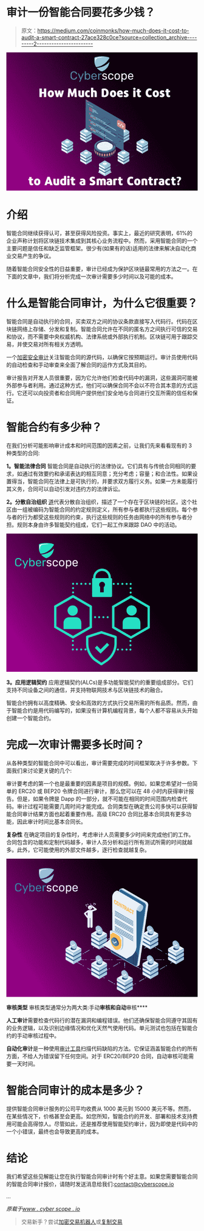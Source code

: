 # 审计一份智能合同要花多少钱？

> 原文：<https://medium.com/coinmonks/how-much-does-it-cost-to-audit-a-smart-contract-27ace328c0ce?source=collection_archive---------2----------------------->

![](img/f807b8b7f5b80852487c8b211e870b0b.png)

# 介绍

智能合同继续获得认可，甚至获得风险投资。事实上，最近的研究表明，61%的企业声称计划将区块链技术集成到其核心业务流程中。然而，采用智能合同的一个主要问题是信任和缺乏监管框架。很少有(如果有的话)适用的法律来解决自动化商业交易产生的争议。

随着智能合同安全性的日益重要，审计已经成为保护区块链最常用的方法之一。在下面的文章中，我们将分析完成一次审计需要多少时间以及可能的成本。

# 什么是智能合同审计，为什么它很重要？

智能合同是自动执行的合同，买卖双方之间的协议条款直接写入代码行。代码在区块链网络上存储、分发和复制。智能合同允许在不同的匿名方之间执行可信的交易和协议，而不需要中央权威机构、法律系统或外部执行机制。区块链可用于跟踪交易，并使交易对所有相关方透明。

一个[加密安全审计](https://www.cyberscope.io/blog/how-to-do-a-basic-crypto-security-audit-to-your-smart-contract)关注智能合同的源代码，以确保它按预期运行。审计员使用代码的自动检查和手动审查来全面了解合同的运作方式及其目的。

审计报告对开发人员很重要，因为它允许他们检查代码中的漏洞，这些漏洞可能被外部参与者利用。通过这种方式，他们可以确保合同不会以不符合其本意的方式运行。它还可以向投资者和合同用户提供他们安全地与合同进行交互所需的信任和保证。

# 智能合约有多少种？

在我们分析可能影响审计成本和时间范围的因素之前，让我们先来看看现有的 3 种类型的合同:

**1。智能法律合同** 智能合同是自动执行的法律协议。它们具有与传统合同相同的要求，如通过有效要约和承诺表达的相互同意；充分考虑；容量；和合法性。如果设置得当，智能合同在法律上是可执行的，并要求双方履行义务。如果一方未能履行其义务，合同可以自动引发对违约方的法律诉讼。

**2。分散自治组织** [道](https://www.cyberscope.io/blog/what-is-a-dao-and-how-to-create-one)代表分散自治组织，描述了一个存在于区块链的社区。这个社区由一组被编码为智能合同的约定规则定义，所有参与者都执行这些规则。每个参与者的行为都受这些规则的约束，执行这些规则的任务由网络中的所有参与者分担。规则本身由许多智能契约组成，它们一起工作来跟踪 DAO 中的活动。

![](img/7402259a1e8934d4938467d251d3f2ca.png)

**3。应用逻辑契约** 应用逻辑契约(ALCs)是多功能智能契约的重要组成部分。它们支持不同设备之间的通信，并支持物联网技术与区块链技术的融合。

智能合约拥有以高度精确、安全和高效的方式执行交易所需的所有品质。然而，由于智能合约是用代码编写的，如果没有计算机编程背景，每个人都不容易从头开始创建一个智能合约。

# 完成一次审计需要多长时间？

从各种类型的智能合同中可以看出，审计需要完成的时间框架取决于许多参数。下面我们来讨论更关键的几个:

审计要考虑的第一个也是最重要的因素是项目的规模。例如，如果您希望对一份简单的 ERC20 或 BEP20 令牌合同进行审计，那么您可以在 48 小时内获得审计报告。但是，如果令牌是 Dapp 的一部分，就不可能在相同的时间范围内检查代码。审计过程可能需要几周时间才能完成。合同类型在确定贵公司多快可以获得智能合同审计结果方面也起着重要作用。高级 ERC20 合同比基本合同具有更多功能，因此审计时间比基本合同长。

**复杂性** 在确定项目的复杂性时，考虑审计人员需要多少时间来完成他们的工作。合同包含的功能和定制代码越多，审计人员分析和运行所有测试所需的时间就越多。此外，它可能使用的外部文件越多，逐行检查就越复杂。

![](img/e681e377bbd0c991af97fd44d85918e6.png)

**审核类型** 审核类型通常分为两大类:手动**审核和自动**审核****

**人工审计**需要检查代码行的潜在漏洞和编程错误。他们还确保智能合同遵守其固有的业务逻辑，以及识别边缘情况和优化天然气使用代码。单元测试也包括在智能合约的手动审核过程中。

**自动化审计**是一种使用[审计工具](https://www.cyberscope.io/blog/free-smart-contract-audit-tools-for-investors)扫描代码缺陷的方法。它保证涵盖智能合约的所有方面，不给人为错误留下任何空间。对于 ERC20/BEP20 合同，自动审核可能需要一天时间。

# 智能合同审计的成本是多少？

提供智能合同审计服务的公司平均收费从 1000 美元到 15000 美元不等。然而，在某些情况下，价格甚至会更高。如您所知，智能合约的开发、部署和技术支持费用可能会高得惊人。尽管如此，还是推荐使用智能契约审计，因为即使是代码中的一个小错误，最终也会导致更高的成本。

# 结论

我们希望这些见解能让您在执行智能合同审计时有个好主意。如果您需要智能合同的智能合同审计报价，请随时发送消息给我们:contact@cyberscope.io

*…*

*原载于*[*www . cyber scope . io*](https://www.cyberscope.io/)

> 交易新手？尝试[加密交易机器人](/coinmonks/crypto-trading-bot-c2ffce8acb2a)或[复制交易](/coinmonks/top-10-crypto-copy-trading-platforms-for-beginners-d0c37c7d698c)